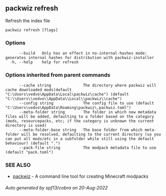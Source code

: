 ## packwiz refresh

Refresh the index file

```
packwiz refresh [flags]
```

### Options

```
      --build   Only has an effect in no-internal-hashes mode: generates internal hashes for distribution with packwiz-installer
  -h, --help    help for refresh
```

### Options inherited from parent commands

```
      --cache string              The directory where packwiz will cache downloaded mods(default "C:\Users\vedvo\AppData\Local\packwiz\cache") (default "C:\\Users\\vedvo\\AppData\\Local\\packwiz\\cache")
      --config string             The config file to use (default "C:\Users\vedvo\AppData\Roaming\packwiz\.packwiz.toml")
      --meta-folder string        The folder in which new metadata files will be added, defaulting to a folder based on the category (mods, resourcepacks, etc; if the category is unknown the current directory is used)
      --meta-folder-base string   The base folder from which meta-folder will be resolved, defaulting to the current directory (so you can put all mods/etc in a subfolder while still using the default behaviour) (default ".")
      --pack-file string          The modpack metadata file to use (default "pack.toml")
```

### SEE ALSO

* [packwiz](packwiz.md)	 - A command line tool for creating Minecraft modpacks

###### Auto generated by spf13/cobra on 20-Aug-2022
